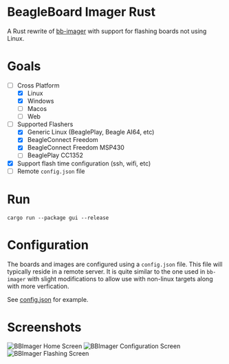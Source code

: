 # BeagleBoard Imager Rust

A Rust rewrite of [bb-imager](https://openbeagle.org/beagleboard/bb-imager) with support for flashing boards not using Linux.

# Goals
- [ ] Cross Platform
    - [x] Linux
    - [x] Windows
    - [ ] Macos
    - [ ] Web
- [ ] Supported Flashers
    - [x] Generic Linux (BeaglePlay, Beagle AI64, etc)
    - [x] BeagleConnect Freedom
    - [x] BeagleConnect Freedom MSP430
    - [ ] BeaglePlay CC1352
- [x] Support flash time configuration (ssh, wifi, etc)
- [ ] Remote `config.json` file

# Run

```shell
cargo run --package gui --release
```

# Configuration

The boards and images are configured using a `config.json` file. This file will typically reside in a remote server. It is quite similar to the one used in `bb-imager` with slight modifications to allow use with non-linux targets along with more verfication.

See [config.json](config.json) for example.

# Screenshots

![BBImager Home Screen](screenshots/home.png)
![BBImager Configuration Screen](screenshots/config.png)
![BBImager Flashing Screen](screenshots/flash.png)
